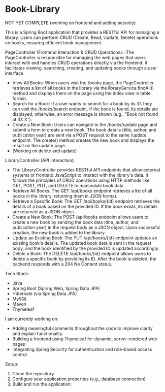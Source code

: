 ﻿# Book-Library
NOT YET COMPLETE (working on frontend and adding security)

This is a Spring Boot application that provides a RESTful API for managing a library. Users can perform CRUD (Create, Read, Update, Delete) operations on books, ensuring efficient book management.

PageController (Frontend Interaction & CRUD Operations):
-The PageController is responsible for managing the web pages that users interact with and handles CRUD operations directly via the frontend. It facilitates viewing, searching, creating, and updating books through a user interface.
- View All Books: When users visit the /books page, the PageController retrieves a list of all books in the library via the libraryService.findAll() method and displays them on the page using the index view in table format.
- Search for a Book: If a user wants to search for a book by its ID, they can visit the /books/search endpoint. If the book is found, its details are displayed; otherwise, an error message is shown (e.g., "Book not found at ID: X").
- Create a New Book: Users can navigate to the /books/update page and submit a form to create a new book. The book details (title, author, and publication year) are sent via a POST request to the same /update endpoint. The create() method creates the new book and displays the result on the update page.
- (Working on delete and update)

LibraryController (API Interaction):

- The LibraryController provides RESTful API endpoints that allow external systems or frontend JavaScript to interact with the library's data. It follows the principles of CRUD operations using HTTP methods like GET, POST, PUT, and DELETE to manipulate book data.
- Retrieve All Books: The GET /api/books endpoint retrieves a list of all books in the library, returning them in JSON format.
- Retrieve a Specific Book: The GET /api/books/{id} endpoint retrieves the details of a book based on the provided ID. If the book exists, its details are returned as a JSON object.
- Create a New Book: The POST /api/books endpoint allows users to create a new book by sending the book data (title, author, and publication year) in the request body as a JSON object. Upon successful creation, the new book is added to the library.
- Update an Existing Book: The PUT /api/books/{id} endpoint updates an existing book's details. The updated book data is sent in the request body, and the book identified by the provided ID is updated accordingly.
- Delete a Book: The DELETE /api/books/{id} endpoint allows users to delete a specific book by providing its ID. After the book is deleted, the backend responds with a 204 No Content status.

Tech Stack:
- Java
- Spring Boot (Spring Web, Spring Data JPA)
- Hibernate (via Spring Data JPA)
- MySQL
- Maven
- Thymeleaf

I am currently working on:
- Adding meaningful comments throughout the code to improve clarity and explain functionality.
- Building a frontend using Thymeleaf for dynamic, server-rendered web pages
- Integrating Spring Security for authentication and role-based access control
  

Setup: 
1. Clone the repository
2. Configure your application.properties (e.g., database connection)
3. Build and run the application:
   







